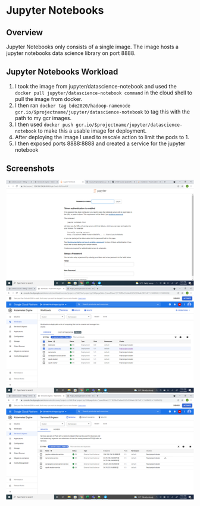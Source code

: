 # Jupyter Notebooks
## Overview 
Jupyter Notebooks only consists of a single image. The image hosts a jupyter notebooks data science library on port 8888.

## Jupyter Notebooks Workload
1. I took the image from jupyter/datascience-notebook and used the `docker pull jupyter/datascience-notebook command` in the cloud shell to pull the image from docker.
2. I then ran `docker tag bde2020/hadoop-namenode gcr.io/$projectname/jupyter/datascience-notebook` to tag this with the path to my gcr images.
3. I then used `docker push gcr.io/$projectname/jupyter/datascience-notebook` to make this a usable image for deployment.
5. After deploying the image I used to rescale action to limit the pods to 1.
6. I then exposed ports 8888:8888 and created a service for the jupyter notebook 

## Screenshots
![Alt text](https://github.com/JaysonPatel/cs1660-course-project/blob/main/Jupyter%20Notebooks/Jupyter%20Running.png?raw=true "Jupyter Running")
![Alt text](https://github.com/JaysonPatel/cs1660-course-project/blob/main/Jupyter%20Notebooks/Jupyter%20Workload.png?raw=true "Workloads")
![Alt text](https://github.com/JaysonPatel/cs1660-course-project/blob/main/Jupyter%20Notebooks/Services.png?raw=true "Services")
